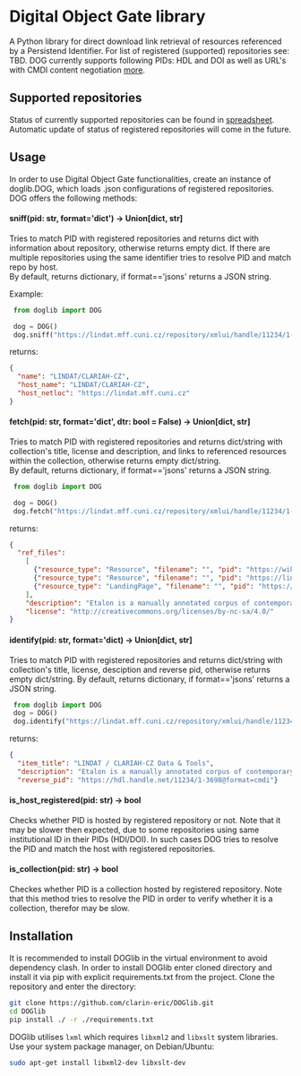 # Digital Object Gate library
A Python library for direct download link retrieval of resources referenced by a Persistend Identifier. For list of registered (supported) repositories see: TBD. DOG currently supports following PIDs: HDL and DOI as well as URL's with CMDI content negotiation [more](https://www.clarin.eu/content/component-metadata).

## Supported repositories
Status of currently supported repositories can be found in [spreadsheet](https://docs.google.com/spreadsheets/d/1k4QiuCf2N9rsVNeqewXrhhJlZIF_3M3PVdMwyZRRCRk/edit?usp=sharing). Automatic update of status of registered repositories will come in the future.
 
## Usage
In order to use Digital Object Gate functionalities, create an instance of doglib.DOG, which loads .json configurations of registered repositories. DOG offers the following methods:

#### sniff(pid: str, format='dict') -> Union\[dict, str\]
Tries to match PID with registered repositories and returns dict with information about repository, otherwise returns empty dict. If there are multiple repositories using the same identifier tries to resolve PID and match repo by host.  
By default, returns dictionary, if format=='jsons' returns a JSON string.

 Example:
```Python 
 from doglib import DOG

 dog = DOG()
 dog.sniff("https://lindat.mff.cuni.cz/repository/xmlui/handle/11234/1-3698")
```

returns:
```JSON
{
  "name": "LINDAT/CLARIAH-CZ", 
  "host_name": "LINDAT/CLARIAH-CZ", 
  "host_netloc": "https://lindat.mff.cuni.cz"
}

```
 
#### fetch(pid: str, format='dict', dtr: bool = False) -> Union\[dict, str\]

Tries to match PID with registered repositories and returns dict/string with collection's title, license and description, and links to referenced resources within the collection, otherwise returns empty dict/string.  
By default, returns dictionary, if format=='jsons' returns a JSON string.
```Python 
 from doglib import DOG

 dog = DOG()
 dog.fetch("https://lindat.mff.cuni.cz/repository/xmlui/handle/11234/1-3698")
```

returns:
```JSON
{
  "ref_files": 
    [
      {"resource_type": "Resource", "filename": "", "pid": "https://wiki.korpus.cz/doku.php/en:cnk:etalon"}, 
      {"resource_type": "Resource", "filename": "", "pid": "https://lindat.mff.cuni.cz/repository/xmlui/bitstream/handle/11234/1-3698/Etalon.tgz?sequence=1"},
      {"resource_type": "LandingPage", "filename": "", "pid": "https://hdl.handle.net/11234/1-3698"}
    ], 
    "description": "Etalon is a manually annotated corpus of contemporary Czech. The corpus contains 1,885,589 words (2,265,722 tokens) and is annotated in the same way as SYN2020 of the Czech National Corpus. The corpus includes fiction (ca 24%), professional and scientific literature (ca 40%) and newspapers (ca 36%). \\r\\n\\r\\nThe corpus is provided in a vertical format, where sentence boundaries are marked with a blank line. Every word form is written on a separate line, followed by five tab-separated attributes: syntactic word, lemma, sublemma, tag and verbtag. The texts are shuffled in random chunks of 100 words at maximum (respecting sentence boundaries).", 
    "license": "http://creativecommons.org/licenses/by-nc-sa/4.0/"
}

```

#### identify(pid: str, format='dict) -> Union\[dict, str\]

Tries to match PID with registered repositories and returns dict/string with collection's title, license, desciption and reverse pid, otherwise returns empty dict/string.
By default, returns dictionary, if format=='jsons' returns a JSON string.
```Python
 from doglib import DOG
 dog = DOG()
 dog.identify("https://lindat.mff.cuni.cz/repository/xmlui/handle/11234/1-3698")
``` 

returns:
```JSON
{
  "item_title": "LINDAT / CLARIAH-CZ Data & Tools", 
  "description": "Etalon is a manually annotated corpus of contemporary Czech. The corpus contains 1,885,589 words (2,265,722 tokens) and is annotated in the same way as SYN2020 of the Czech National Corpus. The corpus includes fiction (ca 24%), professional and scientific literature (ca 40%) and newspapers (ca 36%). \r\n\r\nThe corpus is provided in a vertical format, where sentence boundaries are marked with a blank line. Every word form is written on a separate line, followed by five tab-separated attributes: syntactic word, lemma, sublemma, tag and verbtag. The texts are shuffled in random chunks of 100 words at maximum (respecting sentence boundaries).", 
  "reverse_pid": "https://hdl.handle.net/11234/1-3698@format=cmdi"}
```

#### is_host_registered(pid: str) -> bool

Checks whether PID is hosted by registered repository or not. Note that it may be slower then expected, due to some repositories using same institutional ID in their PIDs (HDl/DOI). In such cases DOG tries to resolve the PID and match the host with registered repositories.   


#### is_collection(pid: str) -> bool

Checkes whether PID is a collection hosted by registered repository. Note that this method tries to resolve the PID in order to verify whether it is a collection, therefor may be slow.

## Installation
It is recommended to install DOGlib in the virtual environment to avoid dependency clash. In order to install DOGlib enter cloned directory and install it via pip with explicit requirements.txt from the project.
Clone the repository and enter the directory:
```bash
git clone https://github.com/clarin-eric/DOGlib.git
cd DOGlib
pip install ./ -r ./requirements.txt
```
DOGlib utilises `lxml` which requires `libxml2` and `libxslt` system libraries. Use your system package manager, on Debian/Ubuntu:
```bash
sudo apt-get install libxml2-dev libxslt-dev
```



